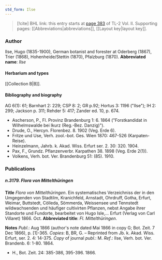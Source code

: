 ```yaml
---
std_form: Ilse
---
```


> [!cite] BHL link: this entry starts at [page 383](https://www.biodiversitylibrary.org/page/33068625) of TL-2 Vol. II.
> Supporting pages: [[Abbreviations|abbreviations]], [[Layout key|layout key]].

### Author

Ilse, Hugo (1835-1900), German botanist and forester at Oderberg (1867), Trier (1868), Hohenheide/Stettin (1870), Pfalzburg (1870). 
**Abbreviated name**: *Ilse*

#### Herbarium and types

[[Collection B|B]].

#### Bibliography and biography

AG 6(1): 61; Barnhart 2: 229; CSP 8: 2; GR p.92; Hortus 3: 1196 ("Ilse"); IH 2: 299; Jackson p. 311; Rehder 5: 417; Zander ed. 10, p. 674.
- Ascherson, P., Fl. Provinz Brandenburg 1: 6. 1864 ("Forstkandidat in Wilhelmswalde bei Ikurz (Reg.-Bez. Danzig)").
- Drude, O., Hercyn. Florenbez. 8. 1902 (Veg. Erde 6).
- Fritze und Use, Verh. zool.-bot. Ges. Wien 1870: 467-526 (Karpaten-Reise).
- Heinzelmann, Jahrb. k. Akad. Wiss. Erfurt ser. 2. 30: 320. 1904.
- Pax, F., Grundz. Pflanzenverbr. Karpathen 38. 1898 (Veg. Erde 2(1)).
- Volkens, Verh. bot. Ver. Brandenburg 51: (85). 1910.

### Publications

##### n.3179. Flora von Mittelthüringen

**Title**
*Flora von Mittelthüringen*. Ein systematisches Verzeichniss der in den Umgegenden von Stadtilm, Kranichfeld, Arnstadt, Ohrdruff, Gotha, Erfurt, Weimar, Buttstedt, Cölleda, Sömmerda, Weissensee und Tennstedt wildwachsenden und häufiger cultivirten Pflanzen, nebst Angabe ihrer Standorte und Fundorte, bearbeitet von Hugo Isle,... Erfurt (Verlag von Carl Villaret) 1866. Oct.
**Abbreviated title**: *Fl. Mittelthüringen*.

**Notes**
*Publ*.: Aug 1866 (author's note dated Mai 1866 in copy G; Bot. Zeit. 7 Dec 1866), p. \[1\]-365.
*Copies*: B, BR, G. – Reprinted from Jb. k. Akad. Wiss. Erfurt, ser. 2. 4: 14-375. *Copy* of journal *publ*.: M.
*Ref*.: Ilse, Verh. bot. Ver. Brandenb. 6: 1-80. 1864.
- H., Bot. Zeit. 24: 385-386, 395-396. 1866.

